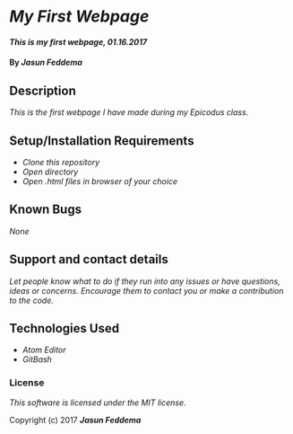 # _My First Webpage_

#### _This is my first webpage, 01.16.2017_

#### By _**Jasun Feddema**_

## Description

_This is the first webpage I have made during my Epicodus class._

## Setup/Installation Requirements

* _Clone this repository_
* _Open directory_
* _Open .html files in browser of your choice_

## Known Bugs

_None_

## Support and contact details

_Let people know what to do if they run into any issues or have questions, ideas or concerns.  Encourage them to contact you or make a contribution to the code._

## Technologies Used

* _Atom Editor_
* _GitBash_

### License

*This software is licensed under the MIT license.*

Copyright (c) 2017 **_Jasun Feddema_**
